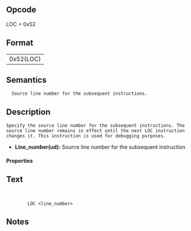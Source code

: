  

## Opcode

  LOC = 0x52

## Format

| |
| --- |
| 0x52(LOC) | Line_number |


## Semantics




      Source line number for the subsequent instructions.

## Description



    Specify the source line number for the subsequent instructions. The
    source line number remains in effect until the next LOC instruction
    changes it. This instruction is used for debugging purposes.

- **Line_number(ud):** Source line number for the subsequent instruction

#### Properties


## Text
```
    

		LOC <line_number>
```



## Notes


